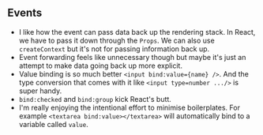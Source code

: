 ## Events

* I like how the event can pass data back up the rendering stack. In React, we
have to pass it down through the `Props`. We can also use `createContext` but
it's not for passing information back up. 
* Event forwarding feels like unnecessary though but maybe it's just an
attempt to make data going back up more explicit.
* Value binding is so much better `<input bind:value={name} />`. And the type
conversion that comes with it like `<input type=number .../>` is super handy.
* `bind:checked` and `bind:group` kick React's butt.
* I'm really enjoying the intentional effort to minimise boilerplates. For
example `<textarea bind:value></textarea>` will automatically bind to a variable
called `value`.

